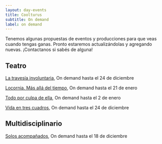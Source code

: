 ```yaml
---
layout: day-events
title: Coolturus
subtitle: On demand
label: on demand
---
```

Tenemos algunas propuestas de eventos y producciones para que veas cuando tengas ganas. Pronto estaremos actualizándolas y agregando nuevas.
¡Contactanos si sabés de alguna!

## Teatro

[La travesía involuntaria](https://www.teatroelgalpon.org.uy/espectaculos/la-travesia-involuntaria/), On demand hasta el 24 de diciembre

[Locornia. Más allá del tiempo](https://www.teatroelgalpon.org.uy/espectaculos/locornia-mas-alla-del-tiempo/), On demand hasta el 21 de enero

[Todo por culpa de ella](https://www.teatroelgalpon.org.uy/espectaculos/todo-por-culpa-de-ella-2020/), On demand hasta el 2 de enero

[Vida en tres cuadros](https://www.teatroelgalpon.org.uy/espectaculos/vida-en-tres-cuadros/), On demand hasta el 24 de diciembre

## Multidisciplinario

[Solos acompañados](https://www.teatroelgalpon.org.uy/espectaculos/solos-acompanados/), On demand hasta el 18 de diciembre